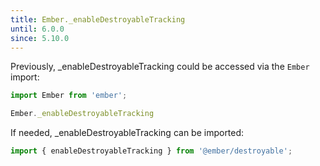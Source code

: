 ```yaml
---
title: Ember._enableDestroyableTracking
until: 6.0.0
since: 5.10.0
---
```



Previously, _enableDestroyableTracking could be accessed via the `Ember` import:
```js
import Ember from 'ember';

Ember._enableDestroyableTracking
```

 If needed, _enableDestroyableTracking can be imported:
```js
import { enableDestroyableTracking } from '@ember/destroyable';
```
